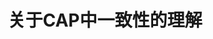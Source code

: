 ---
layout: post

title: 关于CAP中一致性的理解

description: 

keywords: CAP,最终一致性,可用性,分区容错性

category: distributed-systems

tags: [CAP,BASE]

published: false

---